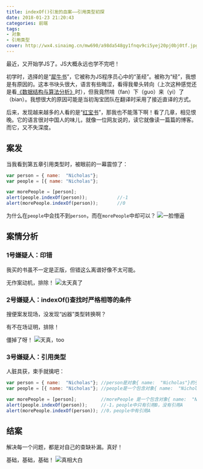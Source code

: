 ```yaml
---
title: indexOf()引发的血案——引用类型初探
date: 2018-01-23 21:20:43
categories: 前端
tags:
- 对象
- 引用类型
cover: http://wx4.sinaimg.cn/mw690/a98da548gy1fnqv9ci5yej20pj0bj0tf.jpg
---
```

最近，又开始学JS了。JS大概永远也学不完吧！

初学时，选择的是“[犀牛书](https://book.douban.com/subject/10549733/)”，它被称为JS程序员心中的“圣经”。被称为“经”，我想是有原因的。这本书块头很大，语言有些晦涩，看得我晕头转向（上次这种感觉还是看[《数据结构与算法分析》](https://book.douban.com/subject/1139426/)时），但我竟然啃（fan）下（guo）来（yi）了（bian）。我想很大的原因可能是当初淘宝团队在翻译时采用了接近直译的方式。

后来，发现越来越多的人看的是“[红宝书](https://book.douban.com/subject/10546125/)”，那我也不能落下啊！看了几章，相见恨晚。它的语言很对中国人的味儿，就像一位网友说的，读它就像读一篇篇的博客。而它，又不失深度。

##  案发

当我看到第五章引用类型时，被眼前的一幕震惊了：
```  javascript
var person = { name:  "Nicholas"};
var people = [{ name: "Nicholas"};

var morePeople = [person];
alert(people.indexOf(person));           //-1
alert(morePeople.indexOf(person));       //0
``` 
为什么在`people`中会找不到`person`，而在`morePeople`中却可以？
![一脸懵逼](http://wx1.sinaimg.cn/mw690/a98da548gy1fnqwdx7oy7j209e064glk.jpg)
## 案情分析

### 1号嫌疑人：印错
我买的书虽不一定是正版，但错这么离谱好像不太可能。

无作案动机，排除！
![太天真了](http://wx1.sinaimg.cn/mw690/a98da548gy1fnqwiyvhxuj20bh092mxh.jpg)

### 2号嫌疑人：indexOf()查找时严格相等的条件
搜便案发现场，没发现“凶器”类型转换啊？

有不在场证明，排除！

僵掉了呀！
![天真，too](http://wx2.sinaimg.cn/mw690/a98da548gy1fnqwudwtvkj205k07tt8w.jpg)

### 3号嫌疑人：引用类型
人脏具获，束手就擒吧：
```  javascript
var person = { name:  "Nicholas"}; //person是对象{ name:  "Nicholas"}的引用A，是一个对象指针
var people = [{ name: "Nicholas"}; //people是一个包含对象{ name:  "Nicholas"}的另一个引用B的数组

var morePeople = [person];         //morePeople 是一个包含对象{ name:  "Nicholas"}的引用A的数组
alert(people.indexOf(person));     //-1，people中只有引用B，没有引用A
alert(morePeople.indexOf(person)); //0，people中有引用A
``` 
## 结案
解决每一个问题，都是对自己的查缺补漏。真好！

基础，基础，基础！
![真相大白](http://wx1.sinaimg.cn/mw690/a98da548gy1fnqx9a8yyvj209q07ydfv.jpg)